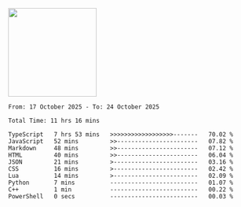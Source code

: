 <img height="180em" src="https://github-readme-stats-eight-theta.vercel.app/api?username=bkundev&show_icons=true&theme=radical&include_all_commits=true&count_private=true"/>
<!--START_SECTION:waka-->

```all_time
From: 17 October 2025 - To: 24 October 2025

Total Time: 11 hrs 16 mins

TypeScript   7 hrs 53 mins   >>>>>>>>>>>>>>>>>>-------   70.02 %
JavaScript   52 mins         >>-----------------------   07.82 %
Markdown     48 mins         >>-----------------------   07.12 %
HTML         40 mins         >>-----------------------   06.04 %
JSON         21 mins         >------------------------   03.16 %
CSS          16 mins         >------------------------   02.42 %
Lua          14 mins         >------------------------   02.09 %
Python       7 mins          -------------------------   01.07 %
C++          1 min           -------------------------   00.22 %
PowerShell   0 secs          -------------------------   00.03 %
```

<!--END_SECTION:waka-->
